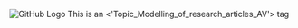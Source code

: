 ![GitHub Logo](https://datahack-prod.s3.ap-south-1.amazonaws.com/__sized__/contest_cover/jantahack_i-day-thumbnail-1200x1200-90.jpg)
This is an <'Topic_Modelling_of_research_articles_AV'> tag

